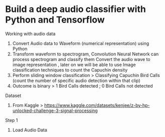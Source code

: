 # Build a deep audio classifier with Python and Tensorflow

Working with audio data
1. Convert Audio data to Waveform (numerical representation) using Python
2. Transform waveform to spectrogram, Convolution Neural Network can process spectrogram and classify them
   Convert the audio wave to image representation , later on we will be able to use Image classification techniques to count the Capuchin density
3. Perform sliding window classification > Classifying Capuchin Bird Calls (count the number of specific audio detection within that clip)
4. Outcome is binary > 1 Bird Calls detected ; 0 Bird Calls not detected

Dataset
1. From Kaggle > https://www.kaggle.com/datasets/kenjee/z-by-hp-unlocked-challenge-3-signal-processing

Step 1
1. Load Audio Data


